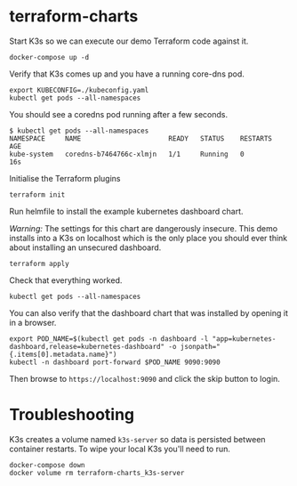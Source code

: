 # terraform-charts

Start K3s so we can execute our demo Terraform code against it.

```
docker-compose up -d
```

Verify that K3s comes up and you have a running core-dns pod.

```
export KUBECONFIG=./kubeconfig.yaml
kubectl get pods --all-namespaces 
```

You should see a coredns pod running after a few seconds.

```
$ kubectl get pods --all-namespaces
NAMESPACE     NAME                      READY   STATUS    RESTARTS   AGE
kube-system   coredns-b7464766c-xlmjn   1/1     Running   0          16s
```

Initialise the Terraform plugins

```
terraform init
```

Run helmfile to install the example kubernetes dashboard chart.

*Warning:* The settings for this chart are dangerously insecure. This demo installs into a K3s on localhost which is the only place you should ever think about installing an unsecured dashboard.

```
terraform apply
```

Check that everything worked.

```
kubectl get pods --all-namespaces
```

You can also verify that the dashboard chart that was installed by opening it in a browser.

```
export POD_NAME=$(kubectl get pods -n dashboard -l "app=kubernetes-dashboard,release=kubernetes-dashboard" -o jsonpath="{.items[0].metadata.name}")
kubectl -n dashboard port-forward $POD_NAME 9090:9090
```

Then browse to `https://localhost:9090` and click the skip button to login.

# Troubleshooting

K3s creates a volume named `k3s-server` so data is persisted between container restarts. To wipe your local K3s you'll need to run.

```
docker-compose down
docker volume rm terraform-charts_k3s-server
```
